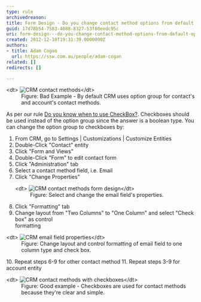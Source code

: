 ```yaml
---
type: rule
archivedreason: 
title: Form Design - Do you change contact method options from default option group to checkboxes?
guid: 17d78b54-7583-4088-8327-53f80eedc95c
uri: form-design---do-you-change-contact-method-options-from-default-option-group-to-checkboxes
created: 2012-12-10T19:31:39.0000000Z
authors:
- title: Adam Cogan
  url: https://ssw.com.au/people/adam-cogan
related: []
redirects: []

---
```


<dl class="badImage">          &lt;dt&gt;
            <img src="CRMContactMethods.jpg" alt="CRM contact methods">&lt;/dt&gt;
          <dd>
            Figure: Bad Example - By default CRM uses option group for contact's and account's
            contact methods.</dd>
        </dl>
<!--endintro-->

As per our rule [Do you know when to use CheckBox?](http://www.ssw.com.au/SSW/standards/rules/RulesToBetterInterfacesEdit.aspx#UseCheckBox). Checkboxes should be used instead of the           option group since the answer is a boolean type. You can change the option group           to checkboxes by:

1. From CRM, go to Settings | Customizations | Customize Entities
2. Double-Click "Contact" entity
3. Click "Form and Views"
4. Double-Click "Form" to edit contact form
5. Click "Administration" tab
6. Select a contact method field, i.e. Email
7. Click "Change Properties"<br>            <dl class="image">              &lt;dt&gt;
                <img alt="CRM contact methods form design" src="CRMChangeContactMethodsFieldProperties.jpg">&lt;/dt&gt;
              <dd>
                Figure: Select and change the email field's properties.</dd>
            </dl>
8. Click "Formatting" tab
9. Change layout from "Two Columns" to "One Column" and select "Check box" as control<br>            formatting
<dl class="image">            &lt;dt&gt;
              <img alt="CRM email field properties" src="CRMChangeContactMethodsFieldProperties.jpg">&lt;/dt&gt;
            <dd>
              Figure: Change layout and control formatting of email field to one column type and
              check box.</dd>
          </dl>10. Repeat steps 6-9 for other contact method
11. Repeat steps 3-9 for account entity

<dl class="goodImage">          &lt;dt&gt;
            <img alt="CRM contact methods with checkboxes" src="CRMContactMethodsWithCheckboxes.jpg">&lt;/dt&gt;
          <dd>
            Figure: Good example - Checkboxes are used for contact methods because they're clear
            and simple.</dd>
        </dl>
